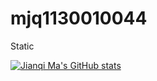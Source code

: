 # mjq1130010044
Static

[![Jianqi Ma's GitHub stats](https://github-readme-stats.vercel.app/api?username=mjq11302010044)](https://github.com/anuraghazra/github-readme-stats)
